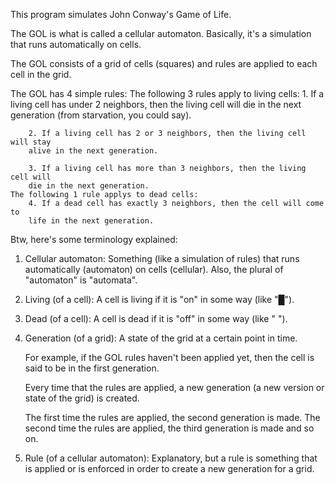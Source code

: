 This program simulates John Conway's Game of Life.

The GOL is what is called a cellular automaton. Basically, it's a simulation that
runs automatically on cells.

The GOL consists of a grid of cells (squares) and rules are applied to each cell
in the grid.

The GOL has 4 simple rules:
    The following 3 rules apply to living cells:
        1. If a living cell has under 2 neighbors, then the living cell will die
        in the next generation (from starvation, you could say).

        2. If a living cell has 2 or 3 neighbors, then the living cell will stay
        alive in the next generation.

        3. If a living cell has more than 3 neighbors, then the living cell will
        die in the next generation.
    The following 1 rule applys to dead cells:
        4. If a dead cell has exactly 3 neighbors, then the cell will come to
        life in the next generation.

Btw, here's some terminology explained:

1. Cellular automaton:
    Something (like a simulation of rules) that runs automatically (automaton) on
    cells (cellular). Also, the plural of "automaton" is "automata".

2. Living (of a cell):
    A cell is living if it is "on" in some way (like "█").

3. Dead (of a cell):
    A cell is dead if it is "off" in some way (like " ").

4. Generation (of a grid):
    A state of the grid at a certain point in time.

    For example, if the GOL rules haven't been applied yet, then the cell is said
    to be in the first generation.
    
    Every time that the rules are applied, a new
    generation (a new version or state of the grid) is created.

    The first time the rules are applied, the second generation is made.
    The second time the rules are applied, the third generation is made and so on.

5. Rule (of a cellular automaton):
    Explanatory, but a rule is something that is applied or is enforced in order
    to create a new generation for a grid.
